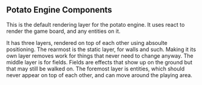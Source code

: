 ## Potato Engine Components

This is the default rendering layer for the potato engine. It uses react to render the game board, and any entities on it.

It has three layers, rendered on top of each other using absoulte positioning. The rearmost is the static layer, for walls and such. Making it its own layer removes work for things that never need to change anyway. The middle layer is for fields. Fields are effects that show up on the ground but that may still be walked on. The foremost layer is entities, which should
never appear on top of each other, and can move around the playing area.
